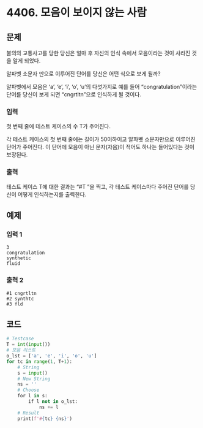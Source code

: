 # 4406. 모음이 보이지 않는 사람

## 문제

불의의 교통사고를 당한 당신은 얼마 후 자신의 인식 속에서 모음이라는 것이 사라진 것을 알게 되었다.

알파벳 소문자 만으로 이루어진 단어를 당신은 어떤 식으로 보게 될까?

알파벳에서 모음은 ‘a’, ‘e’, ‘i’, ‘o’, ‘u’의 다섯가지로 예를 들어 “congratulation”이라는 단어를 당신이 보게 되면 “cngrtltn”으로 인식하게 될 것이다.



### 입력

첫 번째 줄에 테스트 케이스의 수 T가 주어진다.

각 테스트 케이스의 첫 번째 줄에는 길이가 50이하이고 알파벳 소문자만으로 이루어진 단어가 주어진다. 이 단어에 모음이 아닌 문자(자음)이 적어도 하나는 들어있다는 것이 보장된다.

### 출력

테스트 케이스 T에 대한 결과는 “#T ”을 찍고, 각 테스트 케이스마다 주어진 단어를 당신이 어떻게 인식하는지를 출력한다.



## 예제

### 입력 1

```
3
congratulation
synthetic
fluid
```

### 출력 2

```
#1 cngrtltn
#2 synthtc
#3 fld
```





## 코드

```python
# Testcase
T = int(input())
# 모음 리스트
o_lst = ['a', 'e', 'i', 'o', 'u']
for tc in range(1, T+1):
    # String
    s = input()
    # New String
    ns = ''
    # Choose
    for l in s:
        if l not in o_lst:
            ns += l
    # Result
    print(f'#{tc} {ns}')
```

